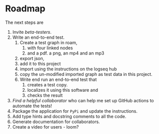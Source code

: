 # Roadmap

The next steps are

1. Invite _beta-testers_.
2. Write an end-to-end test.
   1. Create a test graph in roam,
      1. with four linked nodes
      2. and a pdf. a png, an mp4 and an mp3
   2. export json,
   3. add it to this project
   4. import using the instructions on the logseq hub
   5. copy the un-modified imported graph as test data in this project.
   6. Write end run an end-to-end test that
      1. creates a test copy.
      2. localizes it using this software and
      3. checks the result
3. _Find a helpful collaborator_ who can help me set up GitHub actions to automate the tests!
4. Package the application for `PyPi` and update the instructions.
5. Add type hints and docstring comments to all the code.
6. Generate documentation for collaborators.
7. Create a video for users - loom?